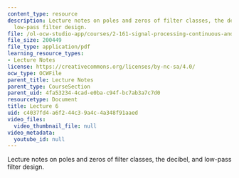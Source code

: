 ```yaml
---
content_type: resource
description: Lecture notes on poles and zeros of filter classes, the decibel, and
  low-pass filter design.
file: /ol-ocw-studio-app/courses/2-161-signal-processing-continuous-and-discrete-fall-2008/c4037fd4a6f244c39a4c4a348f91aaed_lecture_06.pdf
file_size: 200449
file_type: application/pdf
learning_resource_types:
- Lecture Notes
license: https://creativecommons.org/licenses/by-nc-sa/4.0/
ocw_type: OCWFile
parent_title: Lecture Notes
parent_type: CourseSection
parent_uid: 4fa53234-4cad-e0ba-c94f-bc7ab3a7c7d0
resourcetype: Document
title: Lecture 6
uid: c4037fd4-a6f2-44c3-9a4c-4a348f91aaed
video_files:
  video_thumbnail_file: null
video_metadata:
  youtube_id: null
---
```

Lecture notes on poles and zeros of filter classes, the decibel, and low-pass filter design.